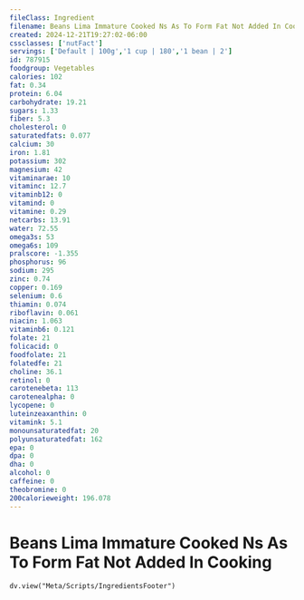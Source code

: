 ```yaml
---
fileClass: Ingredient
filename: Beans Lima Immature Cooked Ns As To Form Fat Not Added In Cooking
created: 2024-12-21T19:27:02-06:00
cssclasses: ['nutFact']
servings: ['Default | 100g','1 cup | 180','1 bean | 2']
id: 787915
foodgroup: Vegetables
calories: 102
fat: 0.34
protein: 6.04
carbohydrate: 19.21
sugars: 1.33
fiber: 5.3
cholesterol: 0
saturatedfats: 0.077
calcium: 30
iron: 1.81
potassium: 302
magnesium: 42
vitaminarae: 10
vitaminc: 12.7
vitaminb12: 0
vitamind: 0
vitamine: 0.29
netcarbs: 13.91
water: 72.55
omega3s: 53
omega6s: 109
pralscore: -1.355
phosphorus: 96
sodium: 295
zinc: 0.74
copper: 0.169
selenium: 0.6
thiamin: 0.074
riboflavin: 0.061
niacin: 1.063
vitaminb6: 0.121
folate: 21
folicacid: 0
foodfolate: 21
folatedfe: 21
choline: 36.1
retinol: 0
carotenebeta: 113
carotenealpha: 0
lycopene: 0
luteinzeaxanthin: 0
vitamink: 5.1
monounsaturatedfat: 20
polyunsaturatedfat: 162
epa: 0
dpa: 0
dha: 0
alcohol: 0
caffeine: 0
theobromine: 0
200calorieweight: 196.078
---
```


# Beans Lima Immature Cooked Ns As To Form Fat Not Added In Cooking

```dataviewjs
dv.view("Meta/Scripts/IngredientsFooter")
```